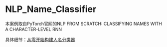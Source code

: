 # NLP_Name_Classifier

本案例取自PyTorch官网的NLP FROM SCRATCH: CLASSIFYING NAMES WITH A CHARACTER-LEVEL RNN

具体细节：[从零开始构建人名分类器](https://blog.csdn.net/weixin_45707277/article/details/122372773)
